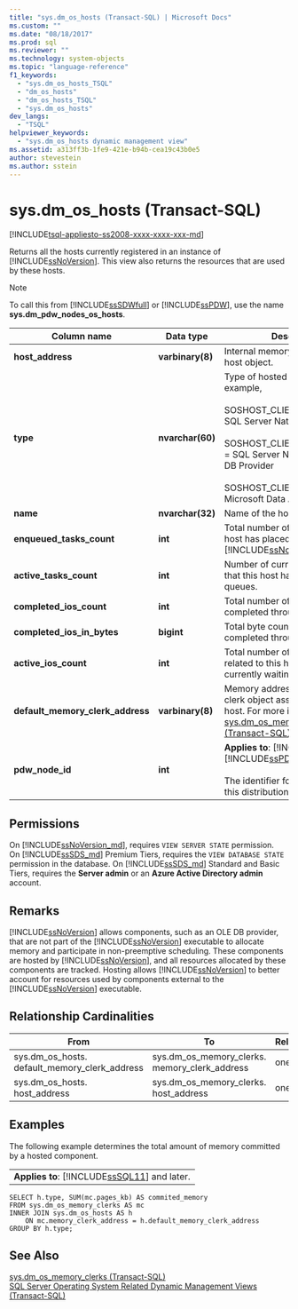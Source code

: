 ```yaml
---
title: "sys.dm_os_hosts (Transact-SQL) | Microsoft Docs"
ms.custom: ""
ms.date: "08/18/2017"
ms.prod: sql
ms.reviewer: ""
ms.technology: system-objects
ms.topic: "language-reference"
f1_keywords: 
  - "sys.dm_os_hosts_TSQL"
  - "dm_os_hosts"
  - "dm_os_hosts_TSQL"
  - "sys.dm_os_hosts"
dev_langs: 
  - "TSQL"
helpviewer_keywords: 
  - "sys.dm_os_hosts dynamic management view"
ms.assetid: a313ff3b-1fe9-421e-b94b-cea19c43b0e5
author: stevestein
ms.author: sstein
---
```

# sys.dm_os_hosts (Transact-SQL)
[!INCLUDE[tsql-appliesto-ss2008-xxxx-xxxx-xxx-md](../../includes/tsql-appliesto-ss2008-xxxx-xxxx-xxx-md.md)]

  Returns all the hosts currently registered in an instance of [!INCLUDE[ssNoVersion](../../includes/ssnoversion-md.md)]. This view also returns the resources that are used by these hosts.  
  
> [!NOTE]  
>  To call this from [!INCLUDE[ssSDWfull](../../includes/sssdwfull-md.md)] or [!INCLUDE[ssPDW](../../includes/sspdw-md.md)], use the name **sys.dm_pdw_nodes_os_hosts**.  
  
|Column name|Data type|Description|  
|-----------------|---------------|-----------------|  
|**host_address**|**varbinary(8)**|Internal memory address of the host object.|  
|**type**|**nvarchar(60)**|Type of hosted component. For example,<br /><br /> SOSHOST_CLIENTID_SERVERSNI= SQL Server Native Interface<br /><br /> SOSHOST_CLIENTID_SQLOLEDB = SQL Server Native Client OLE DB Provider<br /><br /> SOSHOST_CLIENTID_MSDART = Microsoft Data Access Run Time|  
|**name**|**nvarchar(32)**|Name of the host.|  
|**enqueued_tasks_count**|**int**|Total number of tasks that this host has placed onto queues in [!INCLUDE[ssNoVersion](../../includes/ssnoversion-md.md)].|  
|**active_tasks_count**|**int**|Number of currently running tasks that this host has placed onto queues.|  
|**completed_ios_count**|**int**|Total number of I/Os issued and completed through this host.|  
|**completed_ios_in_bytes**|**bigint**|Total byte count of the I/Os completed through this host.|  
|**active_ios_count**|**int**|Total number of I/O requests related to this host that are currently waiting to complete.|  
|**default_memory_clerk_address**|**varbinary(8)**|Memory address of the memory clerk object associated with this host. For more information, see [sys.dm_os_memory_clerks &#40;Transact-SQL&#41;](../../relational-databases/system-dynamic-management-views/sys-dm-os-memory-clerks-transact-sql.md).|  
|**pdw_node_id**|**int**|**Applies to**: [!INCLUDE[ssSDWfull](../../includes/sssdwfull-md.md)], [!INCLUDE[ssPDW](../../includes/sspdw-md.md)]<br /><br /> The identifier for the node that this distribution is on.|  
  
## Permissions

On [!INCLUDE[ssNoVersion_md](../../includes/ssnoversion-md.md)], requires `VIEW SERVER STATE` permission.   
On [!INCLUDE[ssSDS_md](../../includes/sssds-md.md)] Premium Tiers, requires the `VIEW DATABASE STATE` permission in the database. On [!INCLUDE[ssSDS_md](../../includes/sssds-md.md)] Standard and Basic Tiers, requires the  **Server admin** or an **Azure Active Directory admin** account.   

## Remarks  
 [!INCLUDE[ssNoVersion](../../includes/ssnoversion-md.md)] allows components, such as an OLE DB provider, that are not part of the [!INCLUDE[ssNoVersion](../../includes/ssnoversion-md.md)] executable to allocate memory and participate in non-preemptive scheduling. These components are hosted by [!INCLUDE[ssNoVersion](../../includes/ssnoversion-md.md)], and all resources allocated by these components are tracked. Hosting allows [!INCLUDE[ssNoVersion](../../includes/ssnoversion-md.md)] to better account for resources used by components external to the [!INCLUDE[ssNoVersion](../../includes/ssnoversion-md.md)] executable.  
  
## Relationship Cardinalities  
  
|From|To|Relationship|  
|----------|--------|------------------|  
|sys.dm_os_hosts. default_memory_clerk_address|sys.dm_os_memory_clerks. memory_clerk_address|one to one|  
|sys.dm_os_hosts. host_address|sys.dm_os_memory_clerks. host_address|one to one|  
  
## Examples  
 The following example determines the total amount of memory committed by a hosted component.  
  
||  
|-|  
|**Applies to**: [!INCLUDE[ssSQL11](../../includes/sssql11-md.md)] and later.|  
  
```  
SELECT h.type, SUM(mc.pages_kb) AS commited_memory  
FROM sys.dm_os_memory_clerks AS mc   
INNER JOIN sys.dm_os_hosts AS h   
    ON mc.memory_clerk_address = h.default_memory_clerk_address  
GROUP BY h.type;  
```  
  
## See Also  

 [sys.dm_os_memory_clerks &#40;Transact-SQL&#41;](../../relational-databases/system-dynamic-management-views/sys-dm-os-memory-clerks-transact-sql.md)   
 [SQL Server Operating System Related Dynamic Management Views &#40;Transact-SQL&#41;](../../relational-databases/system-dynamic-management-views/sql-server-operating-system-related-dynamic-management-views-transact-sql.md)  
  
  


